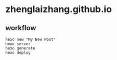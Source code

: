 # zhenglaizhang.github.io



## workflow
```
hexo new "My New Post"
hexo server
hexo generate
hexo deploy
```
